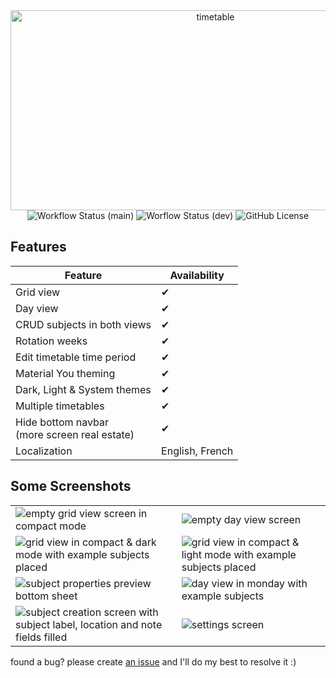 <div align="center">
  <img src="https://socialify.git.ci/user5522/timetable/image?description=1&language=1&name=1&owner=1&pattern=Circuit+Board&theme=Auto" alt="timetable" width="640" height="320" />
</div>

<div align="center">
  <img alt="Workflow Status (main)" src="https://github.com/user5522/timetable/actions/workflows/build.yml/badge.svg">
  <img alt="Worflow Status (dev)" src="https://github.com/user5522/timetable/actions/workflows/build.yml/badge.svg?branch=dev">
  <img alt="GitHub License" src="https://img.shields.io/github/license/user5522/timetable">
</div>

## Features

| Feature                                              | Availability    |
|------------------------------------------------------|-----------------|
| Grid view                                            |        ✔        |
| Day view                                             |        ✔        |
| CRUD subjects in both views                          |        ✔        |
| Rotation weeks                                       |        ✔        |
| Edit timetable time period                           |        ✔        |
| Material You theming                                 |        ✔        |
| Dark, Light & System themes                          |        ✔        |
| Multiple timetables                                  |        ✔        |
| Hide bottom navbar <br>(more screen real estate)     |        ✔        |
| Localization                                         | English, French |

## Some Screenshots
<table>
  <tr>
    <td><img src="https://github.com/user-attachments/assets/ccf2e30e-c45b-4171-9fd3-4e24a813d27b" alt="empty grid view screen in compact mode" style="max-width: 100%; height: auto;" /></td>
    <td><img src="https://github.com/user-attachments/assets/7ab13d25-2ecf-4da4-938a-930b7ec7e3a1" alt="empty day view screen" style="max-width: 100%; height: auto;" /></td>
  </tr>
  <tr>
    <td><img src="https://github.com/user-attachments/assets/4571c54e-1101-41bf-ac6a-0085a5190c00" alt="grid view in compact & dark mode with example subjects placed" style="max-width: 100%; height: auto;" /></td>
    <td><img src="https://github.com/user-attachments/assets/2d41fc83-2349-45fd-a4a6-889372051c59" alt="grid view in compact & light mode with example subjects placed" style="max-width: 100%; height: auto;" /></td>
  </tr>
  <tr>  
    <td><img src="https://github.com/user-attachments/assets/91ebd940-3330-45fb-a971-e047a16fbccb" alt="subject properties preview bottom sheet" style="max-width: 100%; height: auto;" /></td>
    <td><img src="https://github.com/user-attachments/assets/92730f53-0fc6-4cfc-8270-3687318f2537" alt="day view in monday with example subjects" style="max-width: 100%; height: auto;" /></td>
  </tr>
  <tr>  
    <td><img src="https://github.com/user-attachments/assets/3907e578-0a53-465f-8d5e-de92bff9d03e" alt="subject creation screen with subject label, location and note fields filled" style="max-width: 100%; height: auto;" /></td>
    <td><img src="https://github.com/user-attachments/assets/4b1587d6-00cf-472e-bc74-e06c2837ff35" alt="settings screen" style="max-width: 100%; height: auto;" /></td>
  </tr>

</table>


found a bug? please create [an issue](https://github.com/user5522/timetable/issues/new) and I'll do my best to resolve it :)

